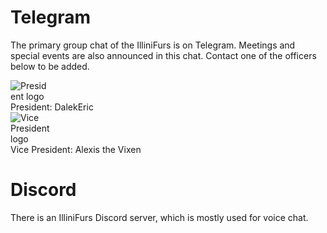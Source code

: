 
[//]: # (pageid: chat)
[//]: # (title: Group Chats)
[//]: # (author: @3xStan)
[//]: # (description: Learn more about the IlliniFurs group chat, including who to contact for access.)
[//]: # (focus_image: https://illinifurs.com/images/namedLogo.png)
[//]: # (tail_scripts: ["/js/illinifurs-collapsible.js"])

# Telegram

The primary group chat of the IlliniFurs is on Telegram. Meetings and special events are also announced in this chat. Contact one of the officers below to be added.

<div class="card">
    <a href="https://t.me/DalekEric" style="text-decoration: none;">
        <div class="container">
            <img src="/images/icons/FacultyStaff_Duo.svg" style="max-width: 64px;" alt="President logo" />
            <br />
            President: DalekEric
        </div>
    </a>
</div>
<div class="card">
    <a href="https://t.me/Nihil_Furry" style="text-decoration: none;">
        <div class="container">
            <img src="/images/icons/WorkshopTraining_Duo.svg" style="max-width: 64px;" alt="Vice President logo" />
            <br />
            Vice President: Alexis the Vixen
        </div>
    </a>
</div>

# Discord

There is an IlliniFurs Discord server, which is mostly used for voice chat.
